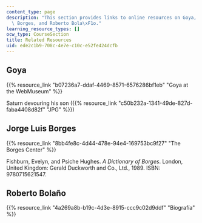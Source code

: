 ```yaml
---
content_type: page
description: "This section provides links to online resources on Goya, Jorge Luis\
  \ Borges, and Roberto Bola\xF1o."
learning_resource_types: []
ocw_type: CourseSection
title: Related Resources
uid: ede2c1b9-708c-4e7e-c10c-e52fe424dcfb
---
```


Goya
----

{{% resource_link "b07236a7-ddaf-4469-8571-6576286bf1eb" "Goya at the WebMuseum" %}}

Saturn devouring his son ({{% resource_link "c50b232a-1341-49de-827d-faba4408d82f" "JPG" %}})

Jorge Luis Borges
-----------------

{{% resource_link "8bb4fe8c-4d44-478e-94e4-169753bc9f27" "The Borges Center" %}}

Fishburn, Evelyn, and Psiche Hughes. _A Dictionary of Borges_. London, United Kingdom: Gerald Duckworth and Co., Ltd., 1989. ISBN: 9780715621547.

Roberto Bolaño
--------------

{{% resource_link "4a269a8b-b19c-4d3e-8915-ccc9c02d9ddf" "Biografía" %}}